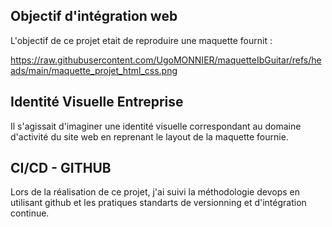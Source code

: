 ## Objectif d'intégration web

L'objectif de ce projet etait de reproduire une maquette fournit :

https://raw.githubusercontent.com/UgoMONNIER/maquetteIbGuitar/refs/heads/main/maquette_projet_html_css.png

## Identité Visuelle Entreprise

Il s'agissait d'imaginer une identité visuelle correspondant au domaine d'activité du site web en reprenant le layout de la maquette fournie.

## CI/CD - GITHUB

Lors de la réalisation de ce projet, j'ai suivi la méthodologie devops en utilisant github et les pratiques standarts de versionning et d'intégration continue.
